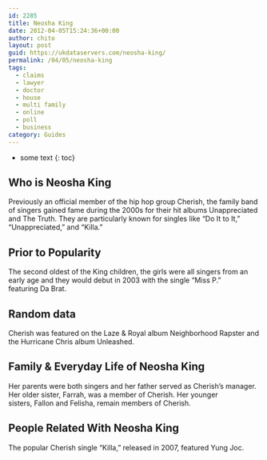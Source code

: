 ```yaml
---
id: 2285
title: Neosha King
date: 2012-04-05T15:24:36+00:00
author: chito
layout: post
guid: https://ukdataservers.com/neosha-king/
permalink: /04/05/neosha-king
tags:
  - claims
  - lawyer
  - doctor
  - house
  - multi family
  - online
  - poll
  - business
category: Guides
---
```


* some text
{: toc}
          
          
## Who is  Neosha King
                  
                  
                  
Previously an official member of the hip hop group Cherish, the family band of singers gained fame during the 2000s for their hit albums Unappreciated and The Truth. They are particularly known for singles like &#8220;Do It to It,&#8221; &#8220;Unappreciated,&#8221; and &#8220;Killa.&#8221; 
                  
                
                
                
## Prior to Popularity 
                  
                  
                  
The second oldest of the King children, the girls were all singers from an early age and they would debut in 2003 with the single &#8220;Miss P.&#8221; featuring Da Brat. 
                  
                
                
                
## Random data 
                  
                  
                  
Cherish was featured on the Laze & Royal album Neighborhood Rapster and the Hurricane Chris album Unleashed. 
                  
                
                
                
## Family & Everyday Life of Neosha King
                  
                  
                  
Her parents were both singers and her father served as Cherish&#8217;s manager. Her older sister, Farrah, was a member of Cherish. Her younger sisters, Fallon and Felisha, remain members of Cherish. 
                  
                
                
                
## People Related With  Neosha King
                  
                  
                  
The popular Cherish single &#8220;Killa,&#8221; released in 2007, featured Yung Joc. 
                  
                
              
            
          
          
          
    
    
  
